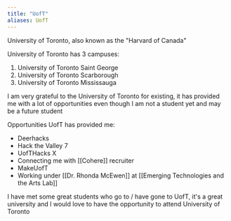 ```yaml
---
title: "UofT"
aliases: UofT
---
```


University of Toronto, also known as the "Harvard of Canada"

University of Toronto has 3 campuses:

1. University of Toronto Saint George
2. University of Toronto Scarborough
3. University of Toronto Mississauga

I am very grateful to the University of Toronto for existing, it has provided me with a lot of opportunities even though I am not a student yet and may be a future student

Opportunities UofT has provided me:

- Deerhacks
- Hack the Valley 7
- UofTHacks X
- Connecting me with [[Cohere]] recruiter
- MakeUofT
- Working under [[Dr. Rhonda McEwen]] at [[Emerging Technologies and the Arts Lab]]

I have met some great students who go to / have gone to UofT, it's a great university and I would love to have the opportunity to attend University of Toronto